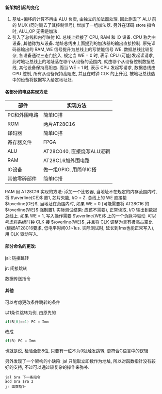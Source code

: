 #### 新架构引起的变化

1. 基址+偏移的计算不再由 ALU 负责, 由独立的加法器处理. 因此删去了 ALU 前的 MUX (同时删去了其控制信号), 增加了一组加法器. 另外在译码 store 指令时, ALU_OP 无需是加法.
2. 引入了总线和内存映射 IO. 总线上挂接了 CPU, RAM 和 IO 设备. CPU 称为主设备, 其他称为从设备. 地址总线由上面提到的加法器的输出直接控制. 原先译码器输出的 RAM_WE 信号提升为总线上的写使能信号 WE. 数据总线比较复杂, 各设备通过三态门接入, 规定当 WE = 0 时, 表示 CPU (可能)发起读请求, 此时地址总线上的地址落在哪个从设备的范围内, 就由哪个从设备控制数据总线, 其他设备保持高阻态. 而当 WE = 1 时, 表示 CPU 发起写请求, 数据总线由 CPU 控制, 所有从设备保持高阻态, 并且在时钟 CLK 的上升沿, 被地址总线选中的设备将数据写入给定地址处.

#### 各部分的电路实现方法

| 部件         | 实现方法                  |
| ------------ | ------------------------- |
| PC和外围电路 | 简单IC搭                  |
| ROM          | 两片AT28C16               |
| 译码器       | 简单IC搭                  |
| 寄存器文件   | FPGA                      |
| ALU          | AT28C040, 直接烧写ALU逻辑 |
| RAM          | AT28C16加外围电路         |
| IO设备       | 做一组GPIO, 用简单IC搭    |
| 其他零碎部件 | 简单IC搭                  |

RAM 用 AT28C16 实现的方法: 添加一个比较器, 当地址不在规定的内存范围内时, 将 $\overline{CE}$ 置1, 芯片失能, I/O = Z. 总线上的 WE 直接接 $\overline{OE}$, 当地址在范围内时, 如果 WE = 0 (可能需要将 AT28C16 的 $\overline{WE}$ 强制置1. 实际测试结果: 应该不需要), 正常读取, I/O 输出到数据总线上. 如果 WE = 1, 写入操作需要 $\overline{WE}$ 上的一个负脉冲驱动. 可以考虑将系统时钟 CLK 接 $\overline{WE}$​ ,并且将 CLK 调整为具有极高占空比 (根据AT28C16要求, 低电平时间0.1~1us. 实际测试时, 延长到1ms也能正常写入), 用 CLK 驱动写入.

#### 部分命名的更改:

jal: 链接跳转

jr: 间接跳转

数据传送指令

#### 其他

可以考虑更改条件跳转的条件

以1条件跳转为例, 由原先的

```c
if(R[0]==1) PC = Imm
```

改成

```c
if(R) PC = Imm
```

也就是说, 检验全部8位, 只要有一位不为0就触发跳转, 更符合C语言中的逻辑

另外发现了一个架构的小缺陷: jal 只能取立即数作为地址, 所以对函数指针没有较好的支持, 不过可以通过较复杂的操作来弥补.

```assembly
jal $ra 下一条指令
add $ra $ra 2
jr 函数指针
```

